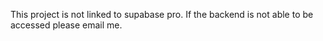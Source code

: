 This project is not linked to supabase pro. If the backend is not able to be accessed please email me.
